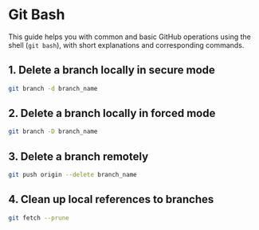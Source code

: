 
# Git Bash
This guide helps you with common and basic GitHub operations using the shell (`git bash`), with short explanations and corresponding commands.

## 1. Delete a branch locally in secure mode
```sh
git branch -d branch_name 
```

## 2. Delete a branch locally in forced mode
```sh
git branch -D branch_name 
```

## 3. Delete a branch remotely
```sh
git push origin --delete branch_name
```

## 4. Clean up local references to branches
```sh
git fetch --prune
```